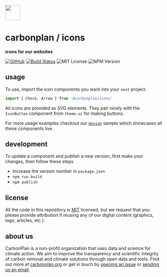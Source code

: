 <img
  src='https://carbonplan-assets.s3.amazonaws.com/monogram/dark-small.png'
  height='48'
/>

# carbonplan / icons

**icons for our websites**

[![GitHub][github-badge]][github]
[![Build Status]][actions]
![MIT License][]
![NPM Version][]

[github]: https://github.com/carbonplan/emoji
[github-badge]: https://badgen.net/badge/-/github?icon=github&label
[build status]: https://github.com/carbonplan/emoji/actions/workflows/main.yml/badge.svg
[actions]: https://github.com/carbonplan/emoji/actions/workflows/main.yml
[mit license]: https://badgen.net/badge/license/MIT/blue
[npm version]: https://badgen.net/npm/v/@carbonplan/emoji

## usage

To use, import the icon components you want into your `next` project.

```jsx
import { Check, Arrow } from '@carbonplan/icons'
```

All icons are provided as SVG elements. They pair nicely with the `IconButton` component from `theme-ui` for making buttons.

For more usage examples checkout our [`design`](https://github.com/carbonplan/design) sample which showcases all these components live.

## development

To update a component and publish a new version, first make your changes, then follow these steps

- Increase the version number in `package.json`
- `npm run build`
- `npm publish`

## license

All the code in this repository is [MIT](https://choosealicense.com/licenses/mit/) licensed, but we request that you please provide attribution if reusing any of our digital content (graphics, logo, articles, etc.).

## about us

CarbonPlan is a non-profit organization that uses data and science for climate action. We aim to improve the transparency and scientific integrity of carbon removal and climate solutions through open data and tools. Find out more at [carbonplan.org](https://carbonplan.org/) or get in touch by [opening an issue](https://github.com/carbonplan/components/issues/new) or [sending us an email](mailto:hello@carbonplan.org).
